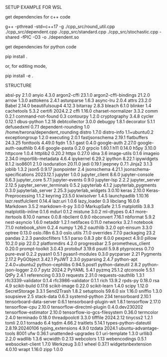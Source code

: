 SETUP EXAMPLE FOR WSL

get dependencies for c++ code

g++ -pthread -std=c++17 -g ./cpp_src/round_util.cpp ./cpp_src/dependent.cpp ./cpp_src/standard.cpp ./cpp_src/stochastic.cpp -shared -fPIC -O3 -o ./dependent.so



get dependencies for python code

pip install .

or, for editing mode,

pip install -e .



STRUCTURE



absl-py                      2.1.0
anyio                        4.3.0
argon2-cffi                  23.1.0
argon2-cffi-bindings         21.2.0
arrow                        1.3.0
asttokens                    2.4.1
astunparse                   1.6.3
async-lru                    2.0.4
attrs                        23.2.0
Babel                        2.14.0
beautifulsoup4               4.12.3
bitarray                     2.8.3
bleach                       6.1.0
blinker                      1.4
cachetools                   5.3.2
certifi                      2024.2.2
cffi                         1.16.0
charset-normalizer           3.3.2
comm                         0.2.1
command-not-found            0.3
contourpy                    1.2.0
cryptography                 3.4.8
cycler                       0.12.1
dbus-python                  1.2.18
debtcollector                3.0.0
debugpy                      1.8.1
decorator                    5.1.1
defusedxml                   0.7.1
dependent-rounding           1.0             /home/twrona/dependent_rounding
distro                       1.7.0
distro-info                  1.1+ubuntu0.2
exceptiongroup               1.2.0
executing                    2.0.1
fastjsonschema               2.19.1
flatbuffers                  24.3.25
fonttools                    4.49.0
fqdn                         1.5.1
gast                         0.4.0
google-auth                  2.27.0
google-auth-oauthlib         0.4.6
google-pasta                 0.2.0
grpcio                       1.60.1
h11                          0.14.0
h5py                         3.10.0
httpcore                     1.0.4
httplib2                     0.20.2
httpx                        0.27.0
idna                         3.6
image-utils                  0.1.6
imageio                      2.34.0
importlib-metadata           4.6.4
ipykernel                    6.29.2
ipython                      8.22.1
ipywidgets                   8.1.2
iso8601                      2.1.0
isoduration                  20.11.0
jedi                         0.19.1
jeepney                      0.7.1
Jinja2                       3.1.3
joblib                       1.3.2
json5                        0.9.17
jsonpointer                  2.4
jsonschema                   4.21.1
jsonschema-specifications    2023.12.1
jupyter                      1.0.0
jupyter_client               8.6.0
jupyter-console              6.6.3
jupyter_core                 5.7.1
jupyter-events               0.9.0
jupyter-lsp                  2.2.2
jupyter_server               2.12.5
jupyter_server_terminals     0.5.2
jupyterlab                   4.1.2
jupyterlab_pygments          0.3.0
jupyterlab_server            2.25.3
jupyterlab_widgets           3.0.10
keras                        2.10.0
Keras-Preprocessing          1.1.2
keyring                      23.5.0
kiwisolver                   1.4.5
launchpadlib                 1.10.16
lazr.restfulclient           0.14.4
lazr.uri                     1.0.6
lazy_loader                  0.3
libclang                     16.0.6
Markdown                     3.5.2
markdown-it-py               3.0.0
MarkupSafe                   2.1.5
matplotlib                   3.8.3
matplotlib-inline            0.1.6
mdurl                        0.1.2
mistune                      3.0.2
ml-dtypes                    0.4.1
more-itertools               8.10.0
namex                        0.0.8
nbclient                     0.9.0
nbconvert                    7.16.1
nbformat                     5.9.2
nest-asyncio                 1.6.0
netaddr                      1.2.1
netifaces                    0.11.0
networkx                     3.2.1
notebook                     7.1.0
notebook_shim                0.2.4
numpy                        1.26.2
oauthlib                     3.2.0
opt-einsum                   3.3.0
optree                       0.13.0
oslo.i18n                    6.3.0
oslo.utils                   7.1.0
overrides                    7.7.0
packaging                    23.2
pandas                       2.2.3
pandocfilters                1.5.1
parso                        0.8.3
pbr                          6.0.0
pexpect                      4.9.0
pillow                       10.2.0
pip                          22.0.2
platformdirs                 4.2.0
progressbar                  2.5
prometheus_client            0.20.0
prompt-toolkit               3.0.43
protobuf                     3.19.6
psutil                       5.9.8
ptyprocess                   0.7.0
pure-eval                    0.2.2
pyasn1                       0.5.1
pyasn1-modules               0.3.0
pycparser                    2.21
Pygments                     2.17.2
PyGObject                    3.42.1
PyJWT                        2.3.0
pyparsing                    2.4.7
python-apt                   2.4.0+ubuntu2
python-cephlibs              0.94.5.post1
python-dateutil              2.8.2
python-json-logger           2.0.7
pytz                         2024.2
PyYAML                       5.4.1
pyzmq                        25.1.2
qtconsole                    5.5.1
QtPy                         2.4.1
referencing                  0.33.0
requests                     2.31.0
requests-oauthlib            1.3.1
rfc3339-validator            0.1.4
rfc3986-validator            0.1.1
rich                         13.9.2
rpds-py                      0.18.0
rsa                          4.9
scikit-build                 0.17.6
scikit-image                 0.22.0
scikit-learn                 1.4.0
scipy                        1.12.0
SecretStorage                3.3.1
Send2Trash                   1.8.2
setuptools                   59.6.0
six                          1.16.0
sniffio                      1.3.0
soupsieve                    2.5
stack-data                   0.6.3
systemd-python               234
tensorboard                  2.10.1
tensorboard-data-server      0.6.1
tensorboard-plugin-wit       1.8.1
tensorflow                   2.17.0
tensorflow-cpu               2.10.0
tensorflow-directml-plugin   0.4.0.dev230202
tensorflow-estimator         2.10.0
tensorflow-io-gcs-filesystem 0.36.0
termcolor                    2.4.0
terminado                    0.18.0
threadpoolctl                3.3.0
tifffile                     2024.2.12
tinycss2                     1.2.1
tomli                        2.0.1
tornado                      6.4
tqdm                         4.66.2
traitlets                    5.14.1
types-python-dateutil        2.8.19.20240106
typing_extensions            4.9.0
tzdata                       2024.1
ubuntu-advantage-tools       8001
ufw                          0.36.1
unattended-upgrades          0.1
uri-template                 1.3.0
urllib3                      2.2.0
wadllib                      1.3.6
wcwidth                      0.2.13
webcolors                    1.13
webencodings                 0.5.1
websocket-client             1.7.0
Werkzeug                     3.0.1
wheel                        0.37.1
widgetsnbextension           4.0.10
wrapt                        1.16.0
zipp                         1.0.0
